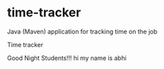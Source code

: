 # time-tracker
Java (Maven) application for tracking time on the job

Time tracker

Good Night Students!!!
hi my name is abhi
